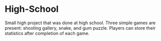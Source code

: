 # High-School

Small high project that was done at high school. Three simple games are present: shooting gallery, snake, and gum puzzle. Players can store their statistics after completion of each game.
